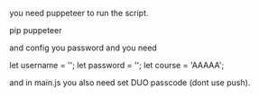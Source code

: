 you need puppeteer to run the script. 

pip puppeteer

and config you password and you need

let username = ''; 
let password = ''; 
let course = 'AAAAA';

and in main.js you also need set DUO passcode (dont use push).

